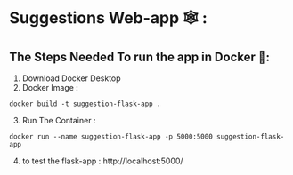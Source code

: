 # Suggestions Web-app 🕸 :

## The Steps Needed To run the app in Docker 🐋:

1. Download Docker Desktop
2. Docker Image : 

```
docker build -t suggestion-flask-app .

```
3. Run The Container : 

```
docker run --name suggestion-flask-app -p 5000:5000 suggestion-flask-app

```
4. to test the flask-app : http://localhost:5000/



